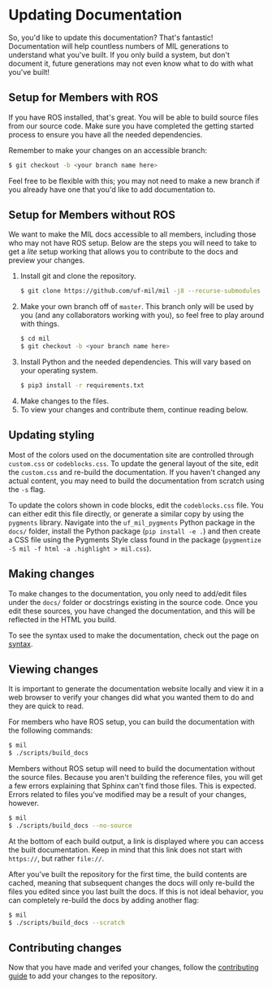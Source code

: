 # Updating Documentation
So, you'd like to update this documentation? That's fantastic! Documentation will help
countless numbers of MIL generations to understand what you've built. If you only build
a system, but don't document it, future generations may not even know what to do with
what you've built!

## Setup for Members with ROS

If you have ROS installed, that's great. You will be able to build source files
from our source code. Make sure you have completed the getting started process
to ensure you have all the needed dependencies.

Remember to make your changes on an accessible branch:
```bash
$ git checkout -b <your branch name here>
```

Feel free to be flexible with this; you may not need to make a new branch if you
already have one that you'd like to add documentation to.

## Setup for Members without ROS

We want to make the MIL docs accessible to all members, including those who
may not have ROS setup. Below are the steps you will need to take to get a _lite_
setup working that allows you to contribute to the docs and preview your changes.

1.  Install git and clone the repository.
    ```bash
    $ git clone https://github.com/uf-mil/mil -j8 --recurse-submodules
    ```
2.  Make your own branch off of `master`. This branch only will be used by you
    (and any collaborators working with you), so feel free to play around with things.
    ```bash
    $ cd mil
    $ git checkout -b <your branch name here>
    ```
3.  Install Python and the needed dependencies. This will vary based on your
    operating system.
    ```bash
    $ pip3 install -r requirements.txt
    ```
4.  Make changes to the files.
5.  To view your changes and contribute them, continue reading below.

## Updating styling

Most of the colors used on the documentation site are controlled through `custom.css`
or `codeblocks.css`. To update the general layout of the site, edit the `custom.css`
and re-build the documentation. If you haven't changed any actual content, you may
need to build the documentation from scratch using the `-s` flag.

To update the colors shown in code blocks, edit the `codeblocks.css` file. You can
either edit this file directly, or generate a similar copy by using the `pygments`
library. Navigate into the `uf_mil_pygments` Python package in the `docs/` folder,
install the Python package (`pip install -e .`) and then create a CSS file using
the Pygments Style class found in the package (`pygmentize -S mil -f html -a .highlight > mil.css`).

## Making changes
To make changes to the documentation, you only need to add/edit files under
the `docs/` folder or docstrings existing in the source code. Once you edit these
sources, you have changed the documentation, and this will be reflected in the
HTML you build.

To see the syntax used to make the documentation, check out the page on [syntax](/software/documentation_syntax.md).

## Viewing changes
It is important to generate the documentation website locally and view it in a
web browser to verify your changes did what you wanted them to do and they are
quick to read.

For members who have ROS setup, you can build the documentation with the following
commands:

```bash
$ mil
$ ./scripts/build_docs
```

Members without ROS setup will need to build the documentation without the source
files. Because you aren't building the reference files, you will get a few errors
explaining that Sphinx can't find those files. This is expected. Errors related
to files you've modified may be a result of your changes, however.

```bash
$ mil
$ ./scripts/build_docs --no-source
```

At the bottom of each build output, a link is displayed where you can access
the built documentation. Keep in mind that this link does not start with `https://`,
but rather `file://`.

After you've built the repository for the first time, the build contents are cached,
meaning that subsequent changes the docs will only re-build the files you edited
since you last built the docs. If this is not ideal behavior, you can completely
re-build the docs by adding another flag:
```bash
$ mil
$ ./scripts/build_docs --scratch
```

## Contributing changes
Now that you have made and verifed your changes, follow the [contributing guide](contributing)
to add your changes to the repository.
